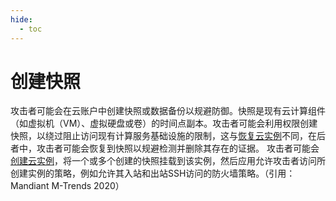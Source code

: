 ```yaml
---
hide:
  - toc
---
```


# 创建快照

攻击者可能会在云账户中创建快照或数据备份以规避防御。快照是现有云计算组件（如虚拟机（VM）、虚拟硬盘或卷）的时间点副本。攻击者可能会利用权限创建快照，以绕过阻止访问现有计算服务基础设施的限制，这与[恢复云实例](https://attack.mitre.org/techniques/T1578/004)不同，在后者中，攻击者可能会恢复到快照以规避检测并删除其存在的证据。  攻击者可能会[创建云实例](https://attack.mitre.org/techniques/T1578/002)，将一个或多个创建的快照挂载到该实例，然后应用允许攻击者访问所创建实例的策略，例如允许其入站和出站SSH访问的防火墙策略。（引用：Mandiant M-Trends 2020）
